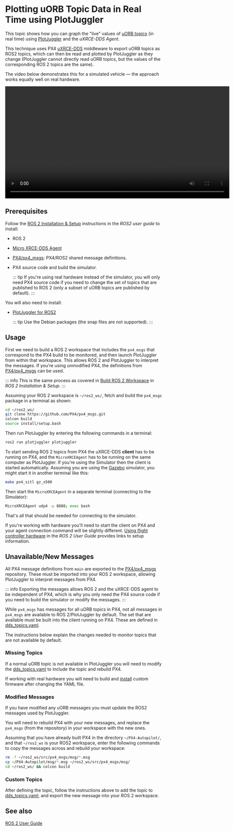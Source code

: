 # Plotting uORB Topic Data in Real Time using PlotJuggler

This topic shows how you can graph the "live" values of [uORB topics](../msg_docs/index.md) (in real time) using [PlotJuggler](../log/flight_log_analysis.md#plotjuggler) and the _uXRCE-DDS Agent_.

This technique uses PX4 [uXRCE-DDS](../middleware/uxrce_dds.md) middleware to export uORB topics as ROS2 topics, which can then be read and plotted by PlotJuggler as they change (PlotJuggler cannot directly read uORB topics, but the values of the corresponding ROS 2 topics are the same).

The video below demonstrates this for a simulated vehicle — the approach works equally well on real hardware.

<video src="../../assets/debug/realtime_debugging/realtime_debugging.mp4" width="720" controls></video>

## Prerequisites

Follow the [ROS 2 Installation & Setup](../ros2/user_guide.md#installation-setup) instructions in the _ROS2 user guide_ to install:

- ROS 2
- [Micro XRCE-DDS Agent](../ros2/user_guide.md#setup-micro-xrce-dds-agent-client)
- [PX4/px4_msgs](https://github.com/PX4/px4_msgs): PX4/ROS2 shared message definitions.
- PX4 source code and build the simulator.

  ::: tip
  If you're using real hardware instead of the simulator, you will only need PX4 source code if you need to change the set of topics that are published to ROS 2 (only a subset of uORB topics are published by default).
  :::

You will also need to install:

- [PlotJuggler for ROS2](https://github.com/facontidavide/PlotJuggler)

  ::: tip
  Use the Debian packages (the snap files are not supported).
  :::

## Usage

First we need to build a ROS 2 workspace that includes the `px4_msgs` that correspond to the PX4 build to be monitored, and then launch PlotJuggler from within that workspace.
This allows ROS 2 and PlotJuggler to interpret the messages.
If you're using unmodified PX4, the definitions from [PX4/px4_msgs](https://github.com/PX4/px4_msgs) can be used.

::: info
This is the same process as covered in [Build ROS 2 Workspace](../ros2/user_guide.md#build-ros-2-workspace) in _ROS 2 Installation & Setup_.
:::

Assuming your ROS 2 workspace is `~/ros2_ws/`, fetch and build the `px4_msgs` package in a terminal as shown:

```sh
cd ~/ros2_ws/
git clone https://github.com/PX4/px4_msgs.git
colcon build
source install/setup.bash
```

Then run PlotJuggler by entering the following commands in a terminal:

```sh
ros2 run plotjuggler plotjuggler
```

To start sending ROS 2 topics from PX4 the uXRCE-DDS **client** has to be running on PX4, and the `MicroXRCEAgent` has to be running on the same computer as PlotJuggler.
If you're using the Simulator then the client is started automatically.
Assuming you are using the [Gazebo](../sim_gazebo_gz/index.md) simulator, you might start it in another terminal like this:

```sh
make px4_sitl gz_x500
```

Then start the `MicroXRCEAgent` in a separate terminal (connecting to the Simulator):

```sh
MicroXRCEAgent udp4 -p 8888; exec bash
```

That's all that should be needed for connecting to the simulator.

If you're working with hardware you'll need to start the client on PX4 and your agent connection command will be slightly different.
[Using flight controller hardware](../ros2/user_guide.md#using-flight-controller-hardware) in the _ROS 2 User Guide_ provides links to setup information.

## Unavailable/New Messages

All PX4 message definitions from `main` are exported to the [PX4/px4_msgs](https://github.com/PX4/px4_msgs) repository.
These must be imported into your ROS 2 workspace, allowing PlotJuggler to interpret messages from PX4.

::: info
Exporting the messages allows ROS 2 and the uXRCE-DDS agent to be independent of PX4, which is why you only need the PX4 source code if you need to build the simulator or modify the messages.
:::

While `px4_msgs` has messages for all uORB topics in PX4, not all messages in `px4_msgs` are available to ROS 2/PlotJuggler by default.
The set that are available must be built into the client running on PX4.
These are defined in [dds_topics.yaml](https://github.com/PX4/PX4-Autopilot/blob/main/src/modules/uxrce_dds_client/dds_topics.yaml).

The instructions below explain the changes needed to monitor topics that are not available by default.

### Missing Topics

If a normal uORB topic is not available in PlotJuggler you will need to modify the [dds_topics.yaml](https://github.com/PX4/PX4-Autopilot/blob/main/src/modules/uxrce_dds_client/dds_topics.yaml) to include the topic and rebuild PX4.

If working with real hardware you will need to build and [install](../config/firmware.md#installing-px4-main-beta-or-custom-firmware) custom firmware after changing the YAML file.

### Modified Messages

If you have modified any uORB messages you must update the ROS2 messages used by PlotJuggler.

You will need to rebuild PX4 with your new messages, and replace the `px4_msgs` (from the repository) in your workspace with the new ones.

Assuming that you have already built PX4 in the directory `~/PX4-Autopilot/`, and that `~/ros2_ws` is your ROS2 workspace, enter the following commands to copy the messages across and rebuild your workspace:

```sh
rm -f ~/ros2_ws/src/px4_msgs/msg/*.msg
cp ~/PX4-Autopilot/msg/*.msg ~/ros2_ws/src/px4_msgs/msg/
cd ~/ros2_ws/ && colcon build
```

### Custom Topics

After defining the topic, follow the instructions above to add the topic to [dds_topics.yaml](https://github.com/PX4/PX4-Autopilot/blob/main/src/modules/uxrce_dds_client/dds_topics.yaml), and export the new message into your ROS 2 workspace.

## See also

[ROS 2 User Guide](../ros2/user_guide.md)
